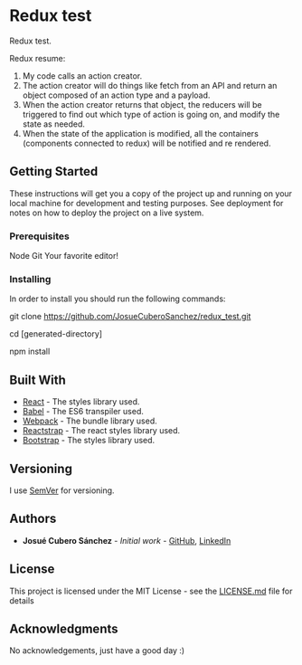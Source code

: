# Redux test

Redux test.

Redux resume:
1. My code calls an action creator.
2. The action creator will do things like fetch from an API and return an object composed of
an action type and a payload.
3. When the action creator returns that object, the reducers will be triggered to find out
which type of action is going on, and modify the state as needed.
4. When the state of the application is modified, all the containers (components connected to redux)
will be notified and re rendered.

## Getting Started

These instructions will get you a copy of the project up and running on your local machine for development and testing purposes. See deployment for notes on how to deploy the project on a live system.

### Prerequisites

Node
Git
Your favorite editor!

### Installing

In order to install you should run the following commands:

git clone https://github.com/JosueCuberoSanchez/redux_test.git

cd [generated-directory]

npm install

## Built With

* [React](https://getbootstrap.com/) - The styles library used.
* [Babel](https://babeljs.io/) - The ES6 transpiler used.
* [Webpack](https://webpack.js.org/) - The bundle library used.
* [Reactstrap](https://reactstrap.github.io/) - The react styles library used.
* [Bootstrap](https://getbootstrap.com/) - The styles library used.


## Versioning

I use [SemVer](http://semver.org/) for versioning.

## Authors

* **Josué Cubero Sánchez** - *Initial work* - [GitHub](https://github.com/JosueCuberoSanchez), [LinkedIn](https://www.linkedin.com/in/josuecuberosanchez/)

## License

This project is licensed under the MIT License - see the [LICENSE.md](LICENSE.md) file for details

## Acknowledgments

No acknowledgements, just have a good day :)